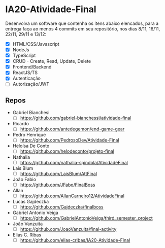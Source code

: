 # IA20-Atividade-Final

Desenvolva um software que contenha os itens abaixo elencados, para a entrega faça ao menos 4 commits em seu repositório, nos dias 8/11, 16/11, 22/11, 29/11 e 13/12: 

- [X] HTML/CSS/Javascript
- [X] NodeJs
- [X] TypeScript
- [X] CRUD - Create, Read, Update, Delete
- [X] Frontend/Backend
- [X] ReactJS/TS 
- [X] Autenticação
- [ ] Autorização/JWT

## Repos

- Gabriel Bianchesi
  - [ ] https://github.com/gabriel-bianchessi/atividade-final 
- Ricardo
  - [ ] https://github.com/antedegemon/end-game-gear
- Pedro Henrique
  - [ ] https://github.com/PedrosoDev/Atividade-Final
- Heloísa De Conto
  - [ ] https://github.com/helodeconto/projeto-final
- Nathalia 
  - [ ] https://github.com/nathalia-spindola/AtividadeFinal
- Lais Blum
  - [ ] https://github.com/LaisBlum/AttFinal
- João Fabio
  - [ ] https://github.com/JFabo/FinalBoss
- Allan
  - [ ] https://github.com/AllanCarneiro12/AtividadeFinal
- Lucas Gajdeczka
  - [ ] https://github.com/Gajdeczka/finalboss
- Gabriel Antonio Veiga
  - [ ] https://github.com/GabrielAntonioVeiga/third_semester_project
- João Vanzuita
  - [ ] https://github.com/JoaoVanzuita/final-activity
- Elias C. Ribas
  - [ ] https://github.com/elias-cribas/IA20-Atividade-Final
